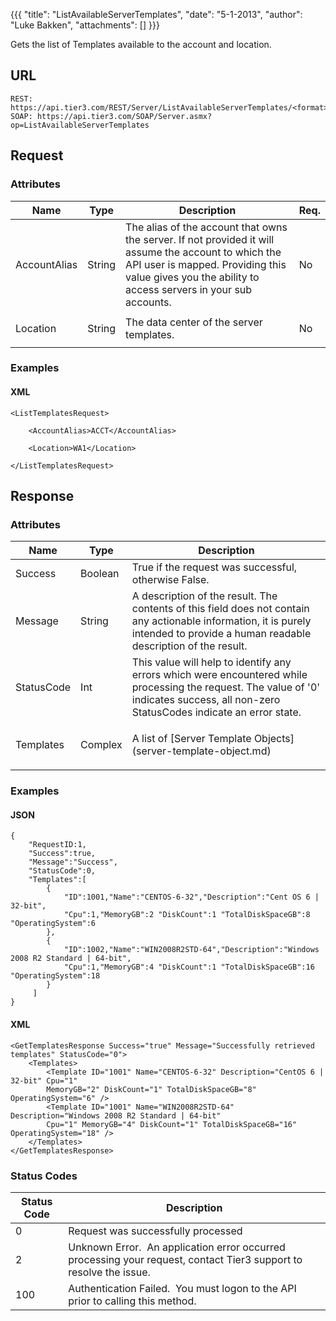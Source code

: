 {{{
  "title": "ListAvailableServerTemplates",
  "date": "5-1-2013",
  "author": "Luke Bakken",
  "attachments": []
}}}

Gets the list of Templates available to the account and location.

## URL

    REST: https://api.tier3.com/REST/Server/ListAvailableServerTemplates/<format>
    SOAP: https://api.tier3.com/SOAP/Server.asmx?op=ListAvailableServerTemplates

## Request
### Attributes
<table>
    <thead>
    <tr>
      <th>Name</th>
      <th>Type</th>
      <th>Description</th>
      <th>Req.</th>
    </tr>
  </thead>
  <tbody>
    <tr>
      <td>AccountAlias</td>
      <td>String</td>
      <td>The alias of the account that owns the server. If not provided it will assume the account to which the API user is mapped. Providing this value gives you the ability to access servers in your sub accounts.</td>
      <td>No</td>
    </tr>
    <tr>
      <td>Location</td>
      <td>String</td>
      <td>The data center of the server templates.</td>
      <td>
        <p>No</p>
      </td>
    </tr>
  </tbody>
</table>

### Examples

#### XML

    <ListTemplatesRequest>

        <AccountAlias>ACCT</AccountAlias>

        <Location>WA1</Location>

    </ListTemplatesRequest>

## Response

### Attributes

<table>
  <thead>
  <tr>
    <th>Name</th>
    <th>Type</th>
    <th>Description</th>
  </tr>
</thead>
<tbody>
    <tr>
      <td>Success</td>
      <td>Boolean</td>
      <td>True if the request was successful, otherwise False.</td>
    </tr>
    <tr>
      <td>Message</td>
      <td>String</td>
      <td>A description of the result. The contents of this field does not contain any actionable information, it is purely intended to provide a human readable description of the result.</td>
    </tr>
    <tr>
      <td>StatusCode</td>
      <td>Int</td>
      <td>This value will help to identify any errors which were encountered while processing the request. The value of '0' indicates success, all non-zero StatusCodes indicate an error state.</td>
    </tr>
    <tr>
      <td>Templates</td>
      <td>Complex</td>
      <td>
        <p>A list of [Server Template Objects](server-template-object.md)
        </p>
      </td>
    </tr>
  </tbody>
</table>

### Examples

#### JSON

    {
        "RequestID:1,
        "Success":true,
        "Message":"Success",
        "StatusCode":0,
        "Templates":[
            {
                "ID":1001,"Name":"CENTOS-6-32","Description":"Cent OS 6 | 32-bit",
                "Cpu":1,"MemoryGB":2 "DiskCount":1 "TotalDiskSpaceGB":8 "OperatingSystem":6
            },
            {
                "ID":1002,"Name":"WIN2008R2STD-64","Description":"Windows 2008 R2 Standard | 64-bit",
                "Cpu":1,"MemoryGB":4 "DiskCount":1 "TotalDiskSpaceGB":16 "OperatingSystem":18
            }
         ]
    }

#### XML

    <GetTemplatesResponse Success="true" Message="Successfully retrieved templates" StatusCode="0">
        <Templates>
            <Template ID="1001" Name="CENTOS-6-32" Description="CentOS 6 | 32-bit" Cpu="1"
            MemoryGB="2" DiskCount="1" TotalDiskSpaceGB="8" OperatingSystem="6" />
            <Template ID="1001" Name="WIN2008R2STD-64" Description="Windows 2008 R2 Standard | 64-bit" 
            Cpu="1" MemoryGB="4" DiskCount="1" TotalDiskSpaceGB="16" OperatingSystem="18" />
        </Templates>
    </GetTemplatesResponse>

### Status Codes

<table>
    <thead>
  <tr>
    <th>Status Code</th>
    <th>Description</th>
  </tr>
  </thead>
  <tbody>
    <tr>
      <td>0</td>
      <td>Request was successfully processed</td>
    </tr>
    <tr>
      <td>2</td>
      <td>Unknown Error. &nbsp;An application error occurred processing your request, contact Tier3 support to resolve the issue.</td>
    </tr>
    <tr>
      <td>100</td>
      <td>Authentication Failed. &nbsp;You must logon to the API prior to calling this method.</td>
    </tr>
  </tbody>
</table>